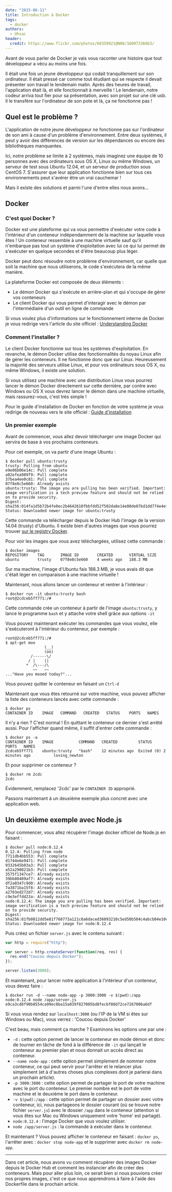 ```yaml
---
date: "2015-06-11"
title: Introduction à Docker
tags:
  - docker
authors:
  - Uhsac
header:
  credit: https://www.flickr.com/photos/68359921@N08/16097336663/
---
```


Avant de vous parler de Docker je vais vous raconter une histoire que tout
développeur a vécu au moins une fois.

Il était une fois un jeune développeur qui codait tranquillement sur son
ordinateur. Il était pressé car comme tout étudiant qui se respecte il devait
présenter son travail le lendemain matin. Après des heures de travail,
l'application était là, et elle fonctionnait à merveille ! Le lendemain, notre
codeur arriva tout fier pour sa présentation, avec son projet sur une clé usb.
Il le transfère sur l'ordinateur de son pote et là, ça ne fonctionne pas !

## Quel est le problème ?

L'application de notre jeune développeur ne fonctionne pas sur l'ordinateur de
son ami à cause d'un problème d'environnement. Entre deux systèmes, il peut y
avoir des différences de version sur les dépendances ou encore des bibliothèques
manquantes.

Ici, notre problème se limite à 2 systèmes, mais imaginez une équipe de 10
personnes avec des ordinateurs sous OS X, Linux ou même Windows, un serveur de
test sous Ubuntu 12.04, et un serveur de production sous CentOS 7. S'assurer que
leur application fonctionne bien sur tous ces environnements peut s'avérer être
un vrai cauchemar !

Mais il existe des solutions et parmi l'une d'entre elles nous avons...

## Docker

### C'est quoi Docker ?

Docker est une plateforme qui va vous permettre d'exécuter votre code à
l'intérieur d'un conteneur indépendamment de la machine sur laquelle vous êtes !
Un conteneur ressemble à une machine virtuelle sauf qu'il n'embarque pas tout un
système d'exploitation avec lui ce qui lui permet de s'exécuter en quelque
secondes et d'être beaucoup plus léger.

Docker peut donc résoudre notre problème d'environnement, car quelle que soit la
machine que nous utiliserons, le code s'exécutera de la même manière.

La plateforme Docker est composée de deux éléments :

* Le démon Docker qui s'exécute en arrière-plan et qui s'occupe de gérer vos
  conteneurs
* Le client Docker qui vous permet d'interagir avec le démon par l'intermédiaire
  d'un outil en ligne de commande

Si vous voulez plus d'informations sur le fonctionnement interne de Docker je
vous redirige vers l'article du site officiel : [Understanding
Docker](https://docs.docker.com/engine/understanding-docker/)

### Comment l'installer ?

Le client Docker fonctionne sur tous les systèmes d'exploitation. En revanche,
le démon Docker utilise des fonctionnalités du noyau Linux afin de gérer les
conteneurs. Il ne fonctionne donc que sur Linux. Heureusement la majorité des
serveurs utilise Linux, et pour vos ordinateurs sous OS X, ou même Windows, il
existe une solution.

Si vous utilisez une machine avec une distribution Linux vous pourrez lancer le
démon Docker directement sur cette dernière, par contre avec Windows ou OS X
vous devrez lancer le démon dans une machine virtuelle, mais rassurez-vous,
c'est très simple !

Pour le guide d'installation de Docker en fonction de votre système je vous
redirige de nouveau vers le site officiel : [Guide
d'installation](https://docs.docker.com/installation/#installation)

### Un premier exemple

Avant de commencer, vous allez devoir télécharger une image Docker qui servira
de base à vos prochains conteneurs.

Pour cet exemple, on va partir d'une image Ubuntu :

```console
$ docker pull ubuntu:trusty
trusty: Pulling from ubuntu
e9e06b06e14c: Pull complete
a82efea989f9: Pull complete
37bea4ee0c81: Pull complete
07f8e8c5e660: Already exists
ubuntu:trusty: The image you are pulling has been verified. Important: image verification is a tech preview feature and should not be relied on to provide security.
Digest: sha256:014fa1d5b72b4fe0ec2b4642610fbbfdd52f502da8e14e80de07bd1dd774e4ef
Status: Downloaded newer image for ubuntu:trusty
```

Cette commande va télécharger depuis le Docker Hub l'image de la version 14.04
(trusty) d'Ubuntu. Il existe bien d'autres images que vous pourrez trouver [sur
le registry Docker](https://registry.hub.docker.com).

Pour voir les images que vous avez téléchargées, utilisez cette commande :

```console
$ docker images
REPOSITORY    TAG       IMAGE ID        CREATED       VIRTUAL SIZE
ubuntu        trusty    07f8e8c5e660    4 weeks ago   188.3 MB
```

Sur ma machine, l'image d'Ubuntu fais 188.3 MB, je vous avais dit que c'était
léger en comparaison à une machine virtuelle !

Maintenant, nous allons lancer un conteneur et rentrer à l'intérieur :

```console
$ docker run -it ubuntu:trusty bash
root@2cdceb5ff771:/#
```

Cette commande crée un conteneur à partir de l'image `ubuntu:trusty`, y lance le
programme `bash` et y attache votre shell grâce aux options `-it`

Vous pouvez maintenant exécuter les commandes que vous voulez, elle
s'exécuteront à l'intérieur du conteneur, par exemple :

```console
root@2cdceb5ff771:/#
$ apt-get moo
                 (__)
                 (oo)
           /------\/
          / |    ||
         *  /\---/\
            ~~   ~~
..."Have you mooed today?"...
```

Vous pouvez quitter le conteneur en faisant un `Ctrl-d`

Maintenant que vous êtes retourné sur votre machine, vous pouvez afficher la
liste des conteneurs lancés avec cette commande :

```console
$ docker ps
CONTAINER ID    IMAGE   COMMAND   CREATED   STATUS    PORTS   NAMES
```

Il n'y a rien ? C'est normal ! En quittant le conteneur ce dernier s'est arrêté
aussi. Pour l'afficher quand même, il suffit d'entrer cette commande :

```console
$ docker ps -a
CONTAINER ID    IMAGE           COMMAND   CREATED         STATUS                    PORTS   NAMES
2cdceb5ff771    ubuntu:trusty   "bash"    12 minutes ago  Exited (0) 2 minutes ago          loving_newton
```

Et pour supprimer ce conteneur ?

```console
$ docker rm 2cdc
2cdc
```

Évidemment, remplacez '2cdc' par le `CONTAINER ID` approprié.

Passons maintenant à un deuxième exemple plus concret avec une application web.

## Un deuxième exemple avec Node.js

Pour commencer, vous allez récupérer l'image docker officiel de Node.js en
faisant :

```console
$ docker pull node:0.12.4
0.12.4: Pulling from node
7711db4bb553: Pull complete
d1744e6e9471: Pull complete
9332645b03a3: Pull complete
a52a290821b3: Pull complete
3575f1347ce7: Already exists
39bb80489af7: Already exists
df2a0347c9d0: Already exists
7a3871ba15f8: Already exists
a2703ed272d7: Already exists
c9e3effdd23a: Already exists
node:0.12.4: The image you are pulling has been verified. Important: image verification is a tech preview feature and should not be relied on to provide security.
Digest: sha256:81fb0812dd5e81f768773a121c8a6daced36893210c5ed50b504c4abcb04e10c
Status: Downloaded newer image for node:0.12.4
```

Puis créez un fichier `server.js` avec le contenu suivant :

```js
var http = require("http");

var server = http.createServer(function(req, res) {
  res.end("Coucou depuis Docker");
});

server.listen(3000);
```

Et maintenant, pour lancer notre application à l'intérieur d'un conteneur, vous
devez faire :

```console
$ docker run -d --name node-app -p 3000:3000 -v $(pwd):/app node:0.12.4 node /app/server.js
e9ca3cd8f90b8554ca99ec8ba15a039f827005bd8fecbf80d72ce7267006a6df
```

Si vous vous rendez sur `localhost:3000` (ou l'IP de la VM si êtes sur Windows
ou Mac), vous verrez : 'Coucou depuis Docker'

C'est beau, mais comment ça marche ? Examinons les options une par une :

* `-d` : cette option permet de lancer le conteneur en mode démon et donc de
  tourner en tâche de fond à la différence de `-it` qui lançait le conteneur au
  premier plan et nous donnait un accès direct au conteneur.
* `--name node-app` : cette option permet simplement de nommer notre conteneur,
  ce qui peut servir pour l'arrêter et le relancer plus simplement (et à
  d'autres choses plus complexes dont je parlerai dans un prochain article).
* `-p 3000:3000` : cette option permet de partager le port de votre machine avec
  le port du conteneur. Le premier nombre est le port de votre machine et le
  deuxième le port dans le conteneur.
* `-v $(pwd):/app` : cette option permet de partager un dossier avec votre
  conteneur, ici, nous partageons le dossier courant (où se trouve notre fichier
  `server.js`) avec le dossier `/app` dans le conteneur (attention si vous êtes
  sur Mac ou Windows uniquement votre 'home' est partagé).
* `node:0.12.4` : l'image Docker que vous voulez utiliser.
* `node /app/server.js` : la commande à exécuter dans le conteneur.

Et maintenant ? Vous pouvez afficher le conteneur en faisant : `docker ps`,
l'arrêter avec : `docker stop node-app` et le supprimer avec `docker rm
node-app`.

- - -

Dans cet article, nous avons vu comment récupérer des images Docker depuis le
Docker Hub et comment les instancier afin de créer des conteneurs. Mais pour
aller plus loin, ce serait bien si nous pouvions créer nos propres images, c'est
ce que nous apprendrons à faire à l'aide des Dockerfile dans le prochain
article.
